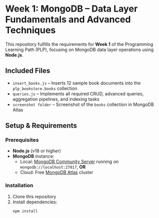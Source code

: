 # Week 1: MongoDB – Data Layer Fundamentals and Advanced Techniques

This repository fulfills the requirements for **Week 1** of the Programming Learning Path (PLP), focusing on MongoDB data layer operations using **Node.js**.

## Included Files

- `insert_books.js` – Inserts 12 sample book documents into the `plp_bookstore.books` collection
- `queries.js` – Implements all required CRUD, advanced queries, aggregation pipelines, and indexing tasks
- `screenshot folder` – Screenshot of the `books` collection in MongoDB Atlas 

##  Setup & Requirements

### Prerequisites
- **Node.js** (v18 or higher)
- **MongoDB** instance:
  - Local: [MongoDB Community Server](https://www.mongodb.com/try/download/community) running on `mongodb://localhost:27017`, **OR**
  - Cloud: Free [MongoDB Atlas](https://www.mongodb.com/atlas) cluster

### Installation
1. Clone this repository
2. Install dependencies:
   ```bash
   npm install